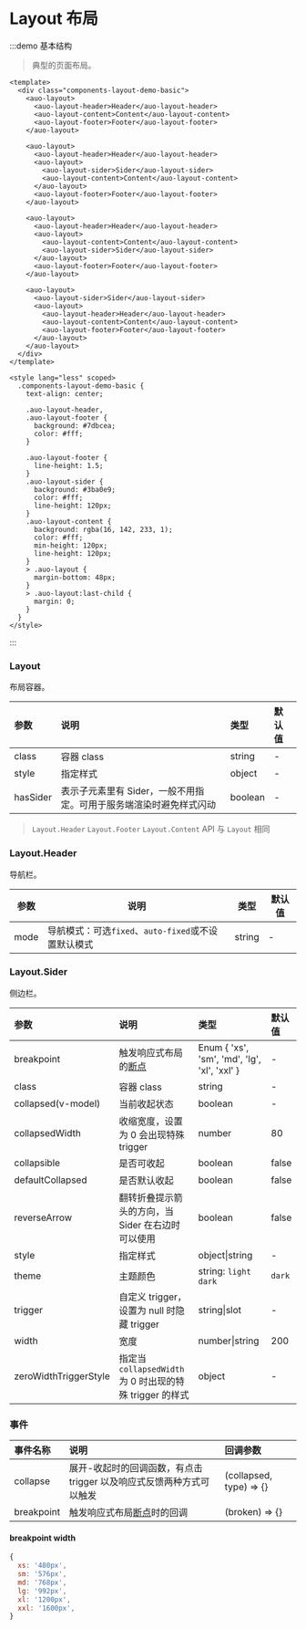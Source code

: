 # Layout 布局

:::demo 基本结构

> 典型的页面布局。

```vue
<template>
  <div class="components-layout-demo-basic">
    <auo-layout>
      <auo-layout-header>Header</auo-layout-header>
      <auo-layout-content>Content</auo-layout-content>
      <auo-layout-footer>Footer</auo-layout-footer>
    </auo-layout>

    <auo-layout>
      <auo-layout-header>Header</auo-layout-header>
      <auo-layout>
        <auo-layout-sider>Sider</auo-layout-sider>
        <auo-layout-content>Content</auo-layout-content>
      </auo-layout>
      <auo-layout-footer>Footer</auo-layout-footer>
    </auo-layout>

    <auo-layout>
      <auo-layout-header>Header</auo-layout-header>
      <auo-layout>
        <auo-layout-content>Content</auo-layout-content>
        <auo-layout-sider>Sider</auo-layout-sider>
      </auo-layout>
      <auo-layout-footer>Footer</auo-layout-footer>
    </auo-layout>

    <auo-layout>
      <auo-layout-sider>Sider</auo-layout-sider>
      <auo-layout>
        <auo-layout-header>Header</auo-layout-header>
        <auo-layout-content>Content</auo-layout-content>
        <auo-layout-footer>Footer</auo-layout-footer>
      </auo-layout>
    </auo-layout>
  </div>
</template>

<style lang="less" scoped>
  .components-layout-demo-basic {
    text-align: center;

    .auo-layout-header,
    .auo-layout-footer {
      background: #7dbcea;
      color: #fff;
    }

    .auo-layout-footer {
      line-height: 1.5;
    }
    .auo-layout-sider {
      background: #3ba0e9;
      color: #fff;
      line-height: 120px;
    }
    .auo-layout-content {
      background: rgba(16, 142, 233, 1);
      color: #fff;
      min-height: 120px;
      line-height: 120px;
    }
    > .auo-layout {
      margin-bottom: 48px;
    }
    > .auo-layout:last-child {
      margin: 0;
    }
  }
</style>
```

:::

### Layout 

布局容器。

| 参数     | 说明                                                         | 类型    | 默认值 |
| :------- | :----------------------------------------------------------- | :------ | :----- |
| class    | 容器 class                                                   | string  | -      |
| style    | 指定样式                                                     | object  | -      |
| hasSider | 表示子元素里有 Sider，一般不用指定。可用于服务端渲染时避免样式闪动 | boolean | -      |

> `Layout.Header` `Layout.Footer` `Layout.Content` API 与 `Layout` 相同

### Layout.Header

导航栏。

| 参数 | 说明                                                | 类型   | 默认值 |
| ---- | --------------------------------------------------- | ------ | ------ |
| mode | 导航模式：可选`fixed`、`auto-fixed`或不设置默认模式 | string | -      |



### Layout.Sider

侧边栏。

| 参数                  | 说明                                                         | 类型                                         | 默认值 |
| :-------------------- | :----------------------------------------------------------- | :------------------------------------------- | :----- |
| breakpoint            | 触发响应式布局的[断点](https://www.antdv.com/components/grid#API) | Enum { 'xs', 'sm', 'md', 'lg', 'xl', 'xxl' } | -      |
| class                 | 容器 class                                                   | string                                       | -      |
| collapsed(v-model)    | 当前收起状态                                                 | boolean                                      | -      |
| collapsedWidth        | 收缩宽度，设置为 0 会出现特殊 trigger                        | number                                       | 80     |
| collapsible           | 是否可收起                                                   | boolean                                      | false  |
| defaultCollapsed      | 是否默认收起                                                 | boolean                                      | false  |
| reverseArrow          | 翻转折叠提示箭头的方向，当 Sider 在右边时可以使用            | boolean                                      | false  |
| style                 | 指定样式                                                     | object\|string                               | -      |
| theme                 | 主题颜色                                                     | string: `light` `dark`                       | `dark` |
| trigger               | 自定义 trigger，设置为 null 时隐藏 trigger                   | string\|slot                                 | -      |
| width                 | 宽度                                                         | number\|string                               | 200    |
| zeroWidthTriggerStyle | 指定当 `collapsedWidth` 为 0 时出现的特殊 trigger 的样式     | object                                       | -      |

### 事件

| 事件名称   | 说明                                                         | 回调参数                |
| :--------- | :----------------------------------------------------------- | :---------------------- |
| collapse   | 展开-收起时的回调函数，有点击 trigger 以及响应式反馈两种方式可以触发 | (collapsed, type) => {} |
| breakpoint | 触发响应式布局[断点](https://www.antdv.com/components/grid#api)时的回调 | (broken) => {}          |

#### breakpoint width

```js
{
  xs: '480px',
  sm: '576px',
  md: '768px',
  lg: '992px',
  xl: '1200px',
  xxl: '1600px',
}
```